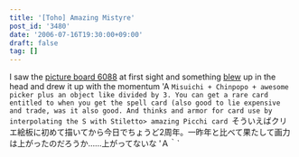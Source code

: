 ```yaml
---
title: '[Toho] Amazing Mistyre'
post_id: '3480'
date: '2006-07-16T19:30:00+09:00'
draft: false
tag: []
---
```


I saw the [picture board 6088](http://coolier.sytes.net:8080/oekaki_03/043.html) at first sight and something [blew](http://coolier.sytes.net:8080/oekaki_03/043.html) up in the head and drew it up with the momentum 'A `Misuichi + Chinpopo + awesome picker plus an object like divided by 3. You can get a rare card entitled to when you get the spell card (also good to lie expensive and trade, was it also good. And thinks and armor for card use by interpolating the S with Stiletto> amazing Picchi card `そういえばクリエ絵板に初めて描いてから今日でちょうど2周年。一昨年と比べて果たして画力は上がったのだろうか……上がってないな 'Ａ｀`
